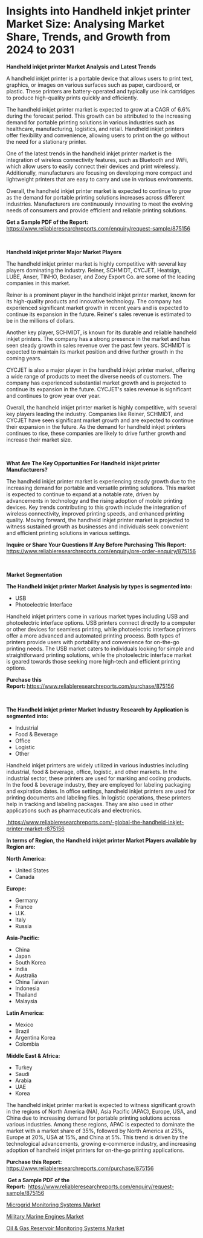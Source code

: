 <p><h1>Insights into Handheld inkjet printer Market Size: Analysing Market Share, Trends, and Growth from 2024 to 2031</h1></p><p><strong>Handheld inkjet printer Market Analysis and Latest Trends</strong></p>
<p><p>A handheld inkjet printer is a portable device that allows users to print text, graphics, or images on various surfaces such as paper, cardboard, or plastic. These printers are battery-operated and typically use ink cartridges to produce high-quality prints quickly and efficiently.</p><p>The handheld inkjet printer market is expected to grow at a CAGR of 6.6% during the forecast period. This growth can be attributed to the increasing demand for portable printing solutions in various industries such as healthcare, manufacturing, logistics, and retail. Handheld inkjet printers offer flexibility and convenience, allowing users to print on the go without the need for a stationary printer.</p><p>One of the latest trends in the handheld inkjet printer market is the integration of wireless connectivity features, such as Bluetooth and WiFi, which allow users to easily connect their devices and print wirelessly. Additionally, manufacturers are focusing on developing more compact and lightweight printers that are easy to carry and use in various environments.</p><p>Overall, the handheld inkjet printer market is expected to continue to grow as the demand for portable printing solutions increases across different industries. Manufacturers are continuously innovating to meet the evolving needs of consumers and provide efficient and reliable printing solutions.</p></p>
<p><strong>Get a Sample PDF of the Report:&nbsp;</strong> <a href="https://www.reliableresearchreports.com/enquiry/request-sample/875156">https://www.reliableresearchreports.com/enquiry/request-sample/875156</a></p>
<p>&nbsp;</p>
<p><strong>Handheld inkjet printer Major Market Players</strong></p>
<p><p>The handheld inkjet printer market is highly competitive with several key players dominating the industry. Reiner, SCHMIDT, CYCJET, Heatsign, LUBE, Anser, TINHO, Bcxlaser, and Zoey Export Co. are some of the leading companies in this market.</p><p>Reiner is a prominent player in the handheld inkjet printer market, known for its high-quality products and innovative technology. The company has experienced significant market growth in recent years and is expected to continue its expansion in the future. Reiner's sales revenue is estimated to be in the millions of dollars.</p><p>Another key player, SCHMIDT, is known for its durable and reliable handheld inkjet printers. The company has a strong presence in the market and has seen steady growth in sales revenue over the past few years. SCHMIDT is expected to maintain its market position and drive further growth in the coming years.</p><p>CYCJET is also a major player in the handheld inkjet printer market, offering a wide range of products to meet the diverse needs of customers. The company has experienced substantial market growth and is projected to continue its expansion in the future. CYCJET's sales revenue is significant and continues to grow year over year.</p><p>Overall, the handheld inkjet printer market is highly competitive, with several key players leading the industry. Companies like Reiner, SCHMIDT, and CYCJET have seen significant market growth and are expected to continue their expansion in the future. As the demand for handheld inkjet printers continues to rise, these companies are likely to drive further growth and increase their market size.</p></p>
<p>&nbsp;</p>
<p><strong>What Are The Key Opportunities For Handheld inkjet printer Manufacturers?</strong></p>
<p><p>The handheld inkjet printer market is experiencing steady growth due to the increasing demand for portable and versatile printing solutions. This market is expected to continue to expand at a notable rate, driven by advancements in technology and the rising adoption of mobile printing devices. Key trends contributing to this growth include the integration of wireless connectivity, improved printing speeds, and enhanced printing quality. Moving forward, the handheld inkjet printer market is projected to witness sustained growth as businesses and individuals seek convenient and efficient printing solutions in various settings.</p></p>
<p><strong>Inquire or Share Your Questions If Any Before Purchasing This Report:</strong> <a href="https://www.reliableresearchreports.com/enquiry/pre-order-enquiry/875156">https://www.reliableresearchreports.com/enquiry/pre-order-enquiry/875156</a></p>
<p>&nbsp;</p>
<p><strong>Market Segmentation</strong></p>
<p><strong>The Handheld inkjet printer Market Analysis by types is segmented into:</strong></p>
<p><ul><li>USB</li><li>Photoelectric Interface</li></ul></p>
<p><p>Handheld inkjet printers come in various market types including USB and photoelectric interface options. USB printers connect directly to a computer or other devices for seamless printing, while photoelectric interface printers offer a more advanced and automated printing process. Both types of printers provide users with portability and convenience for on-the-go printing needs. The USB market caters to individuals looking for simple and straightforward printing solutions, while the photoelectric interface market is geared towards those seeking more high-tech and efficient printing options.</p></p>
<p><strong>Purchase this Report:&nbsp;</strong><a href="https://www.reliableresearchreports.com/purchase/875156">https://www.reliableresearchreports.com/purchase/875156</a></p>
<p>&nbsp;</p>
<p><strong>The Handheld inkjet printer Market Industry Research by Application is segmented into:</strong></p>
<p><ul><li>Industrial</li><li>Food & Beverage</li><li>Office</li><li>Logistic</li><li>Other</li></ul></p>
<p><p>Handheld inkjet printers are widely utilized in various industries including industrial, food & beverage, office, logistic, and other markets. In the industrial sector, these printers are used for marking and coding products. In the food & beverage industry, they are employed for labeling packaging and expiration dates. In office settings, handheld inkjet printers are used for printing documents and labeling files. In logistic operations, these printers help in tracking and labeling packages. They are also used in other applications such as pharmaceuticals and electronics.</p></p>
<p><a href="https://www.reliableresearchreports.com/-global-the-handheld-inkjet-printer-market-r875156">&nbsp;https://www.reliableresearchreports.com/-global-the-handheld-inkjet-printer-market-r875156</a></p>
<p><strong>In terms of Region, the Handheld inkjet printer Market Players available by Region are:</strong></p>
<p>
    <p> <strong> North America: </strong>
        <ul>
            <li>United States</li>
            <li>Canada</li>
        </ul>
        </p> 
    <p> <strong> Europe: </strong>
        <ul>
            <li>Germany</li>
            <li>France</li>
            <li>U.K.</li>
            <li>Italy</li>
            <li>Russia</li>
        </ul>
        </p> 
    <p> <strong> Asia-Pacific: </strong>
        <ul>
            <li>China</li>
            <li>Japan</li>
            <li>South Korea</li>
            <li>India</li>
            <li>Australia</li>
            <li>China Taiwan</li>
            <li>Indonesia</li>
            <li>Thailand</li>
            <li>Malaysia</li>
        </ul>
        </p> 
    <p> <strong> Latin America: </strong>
        <ul>
            <li>Mexico</li>
            <li>Brazil</li>
            <li>Argentina Korea</li>
            <li>Colombia</li>
        </ul>
        </p> 
    <p> <strong> Middle East & Africa: </strong>
        <ul>
            <li>Turkey</li>
            <li>Saudi</li>
            <li>Arabia</li>
            <li>UAE</li>
            <li>Korea</li>
        </ul>
    </p>
    </p>
<p><p>The handheld inkjet printer market is expected to witness significant growth in the regions of North America (NA), Asia Pacific (APAC), Europe, USA, and China due to increasing demand for portable printing solutions across various industries. Among these regions, APAC is expected to dominate the market with a market share of 35%, followed by North America at 25%, Europe at 20%, USA at 15%, and China at 5%. This trend is driven by the technological advancements, growing e-commerce industry, and increasing adoption of handheld inkjet printers for on-the-go printing applications.</p></p>
<p><strong>Purchase this Report: </strong><a href="https://www.reliableresearchreports.com/purchase/875156">https://www.reliableresearchreports.com/purchase/875156</a></p>
<p>&nbsp;<strong>Get a Sample PDF of the Report:&nbsp;&nbsp;</strong><a href="https://www.reliableresearchreports.com/enquiry/request-sample/875156">https://www.reliableresearchreports.com/enquiry/request-sample/875156</a></p>
<p><strong></strong></p>
<p><p><a href="https://github.com/violawzepeda0462024/Market-Research-Report-List-1/blob/main/microgrid-monitoring-systems-market.md">Microgrid Monitoring Systems Market</a></p><p><a href="https://github.com/BurtonGALEN/Market-Research-Report-List-1/blob/main/military-marine-engines-market.md">Military Marine Engines Market</a></p><p><a href="https://github.com/erickahgreen002024/Market-Research-Report-List-1/blob/main/oil-gas-reservoir-monitoring-systems-market.md">Oil & Gas Reservoir Monitoring Systems Market</a></p></p>